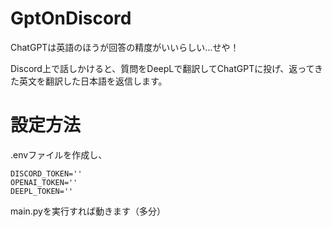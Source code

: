 # GptOnDiscord
ChatGPTは英語のほうが回答の精度がいいらしい…せや！

Discord上で話しかけると、質問をDeepLで翻訳してChatGPTに投げ、返ってきた英文を翻訳した日本語を返信します。

# 設定方法
.envファイルを作成し、
```
DISCORD_TOKEN=''
OPENAI_TOKEN=''
DEEPL_TOKEN=''
```
main.pyを実行すれば動きます（多分）